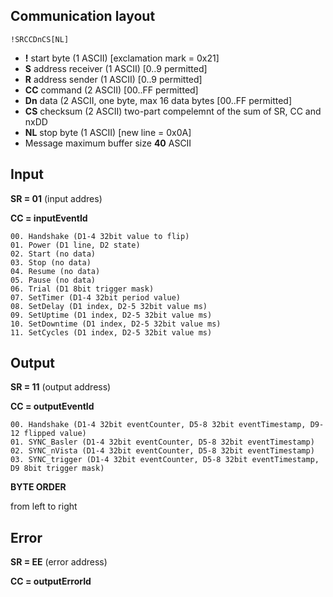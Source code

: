 ## Communication layout

```
!SRCCDnCS[NL]
```
* **!** start byte (1 ASCII) [exclamation mark = 0x21]
* **S** address receiver (1 ASCII) [0..9 permitted]
* **R** address sender (1 ASCII) [0..9 permitted]
* **CC** command (2 ASCII) [00..FF permitted]
* **Dn** data (2 ASCII, one byte, max 16 data bytes [00..FF permitted]
* **CS** checksum (2 ASCII) two-part compelemnt of the sum of SR, CC and nxDD
* **NL** stop byte (1 ASCII) [new line = 0x0A]
* Message maximum buffer size **40** ASCII 

## Input

**SR = 01** (input addres)

**CC = inputEventId**

	00. Handshake (D1-4 32bit value to flip)
	01. Power (D1 line, D2 state)
	02. Start (no data)
	03. Stop (no data)
	04. Resume (no data)
	05. Pause (no data)
	06. Trial (D1 8bit trigger mask)
	07. SetTimer (D1-4 32bit period value)
	08. SetDelay (D1 index, D2-5 32bit value ms)
	09. SetUptime (D1 index, D2-5 32bit value ms)
	10. SetDowntime (D1 index, D2-5 32bit value ms)
	11. SetCycles (D1 index, D2-5 32bit value ms)        

## Output
**SR = 11** (output address)

**CC = outputEventId**

	00. Handshake (D1-4 32bit eventCounter, D5-8 32bit eventTimestamp, D9-12 flipped value)
	01. SYNC_Basler (D1-4 32bit eventCounter, D5-8 32bit eventTimestamp)
	02. SYNC_nVista (D1-4 32bit eventCounter, D5-8 32bit eventTimestamp)
	03. SYNC_trigger (D1-4 32bit eventCounter, D5-8 32bit eventTimestamp, D9 8bit trigger mask)

**BYTE ORDER** 

from left to right

## Error
**SR = EE** (error address)

**CC = outputErrorId**
	





